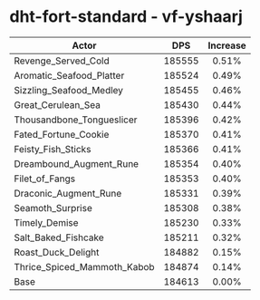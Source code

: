 # dht-fort-standard - vf-yshaarj
| Actor | DPS | Increase |
|---|:---:|:---:|
|Revenge_Served_Cold|185555|0.51%|
|Aromatic_Seafood_Platter|185524|0.49%|
|Sizzling_Seafood_Medley|185455|0.46%|
|Great_Cerulean_Sea|185430|0.44%|
|Thousandbone_Tongueslicer|185396|0.42%|
|Fated_Fortune_Cookie|185370|0.41%|
|Feisty_Fish_Sticks|185366|0.41%|
|Dreambound_Augment_Rune|185354|0.40%|
|Filet_of_Fangs|185353|0.40%|
|Draconic_Augment_Rune|185331|0.39%|
|Seamoth_Surprise|185308|0.38%|
|Timely_Demise|185230|0.33%|
|Salt_Baked_Fishcake|185211|0.32%|
|Roast_Duck_Delight|184882|0.15%|
|Thrice_Spiced_Mammoth_Kabob|184874|0.14%|
|Base|184613|0.00%|
